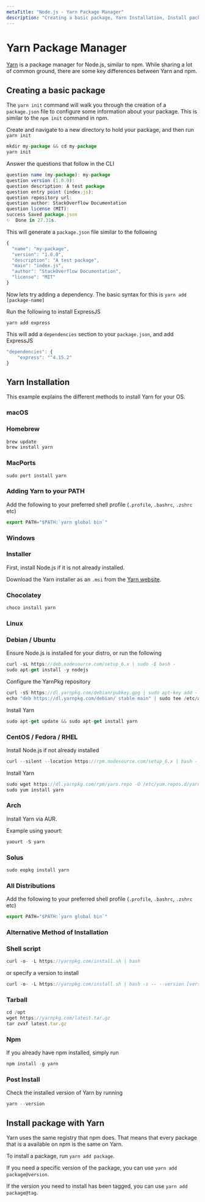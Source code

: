 ```yaml
---
metaTitle: "Node.js - Yarn Package Manager"
description: "Creating a basic package, Yarn Installation, Install package with Yarn"
---
```


# Yarn Package Manager


[Yarn](https://yarnpkg.com) is a package manager for Node.js, similar to npm. While sharing a lot of common ground, there are some key differences between Yarn and npm.



## Creating a basic package


The `yarn init` command will walk you through the creation of a `package.json` file to configure some information about your package. This is similar to the `npm init` command in npm.

Create and navigate to a new directory to hold your package, and then run `yarn init`

```js
mkdir my-package && cd my-package
yarn init

```

Answer the questions that follow in the CLI

```js
question name (my-package): my-package
question version (1.0.0): 
question description: A test package
question entry point (index.js): 
question repository url: 
question author: StackOverflow Documentation
question license (MIT): 
success Saved package.json
✨  Done in 27.31s.

```

This will generate a `package.json` file similar to the following

```js
{
  "name": "my-package",
  "version": "1.0.0",
  "description": "A test package",
  "main": "index.js",
  "author": "StackOverflow Documentation",
  "license": "MIT"
}

```

Now lets try adding a dependency. The basic syntax for this is `yarn add [package-name]`

Run the following to install ExpressJS

`yarn add express`

This will add a `dependencies` section to your `package.json`, and add ExpressJS

```js
"dependencies": {
    "express": "^4.15.2"
}

```



## Yarn Installation


This example explains the different methods to install Yarn for your OS.

### macOS

### Homebrew

```js
brew update
brew install yarn

```

### MacPorts

```js
sudo port install yarn

```

### Adding Yarn to your PATH

Add the following to your preferred shell profile (`.profile`, `.bashrc`, `.zshrc` etc)

```js
export PATH="$PATH:`yarn global bin`"

```

### Windows

### Installer

First, install Node.js if it is not already installed.

Download the Yarn installer as an `.msi` from the [Yarn website](https://yarnpkg.com/en/docs/install).

### Chocolatey

```js
choco install yarn

```

### Linux

### Debian / Ubuntu

Ensure Node.js is installed for your distro, or run the following

```js
curl -sL https://deb.nodesource.com/setup_6.x | sudo -E bash -
sudo apt-get install -y nodejs

```

Configure the YarnPkg repository

```js
curl -sS https://dl.yarnpkg.com/debian/pubkey.gpg | sudo apt-key add -
echo "deb https://dl.yarnpkg.com/debian/ stable main" | sudo tee /etc/apt/sources.list.d/yarn.list

```

Install Yarn

```js
sudo apt-get update && sudo apt-get install yarn

```

### CentOS / Fedora / RHEL

Install Node.js if not already installed

```js
curl --silent --location https://rpm.nodesource.com/setup_6.x | bash -

```

Install Yarn

```js
sudo wget https://dl.yarnpkg.com/rpm/yarn.repo -O /etc/yum.repos.d/yarn.repo
sudo yum install yarn

```

### Arch

Install Yarn via AUR.

Example using yaourt:

```js
yaourt -S yarn

```

### Solus

```js
sudo eopkg install yarn

```

### All Distributions

Add the following to your preferred shell profile (`.profile`, `.bashrc`, `.zshrc` etc)

```js
export PATH="$PATH:`yarn global bin`"

```

### Alternative Method of Installation

### Shell script

```js
curl -o- -L https://yarnpkg.com/install.sh | bash

```

or specify a version to install

```js
curl -o- -L https://yarnpkg.com/install.sh | bash -s -- --version [version]

```

### Tarball

```js
cd /opt
wget https://yarnpkg.com/latest.tar.gz
tar zvxf latest.tar.gz

```

### Npm

If you already have npm installed, simply run

```js
npm install -g yarn

```

### Post Install

Check the installed version of Yarn by running

```js
yarn --version

```



## Install package with Yarn


Yarn uses the same registry that npm does. That means that every package that is a available on npm is the same on Yarn.

To install a package, run `yarn add package`.

If you need a specific version of the package, you can use `yarn add package@version`.

If the version you need to install has been tagged, you can use `yarn add package@tag`.

